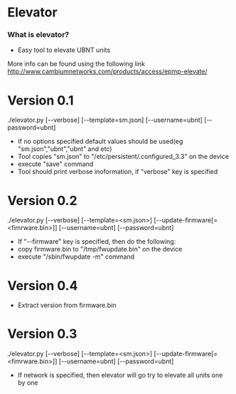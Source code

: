 # Elevator #

### What is elevator? ###

* Easy tool to elevate UBNT units

More info can be found using the following link http://www.cambiumnetworks.com/products/access/epmp-elevate/

# Version 0.1
./elevator.py [--verbose] [--template=sm.json] [--username=ubnt] [--password=ubnt] <ip-address>

* If no options specified default values should be used(eg "sm.json","ubnt","ubnt" and etc)
* Tool copies "sm.json" to "/etc/persistent/.configured_3.3" on the device
* execute "save" command
* Tool should print verbose inoformation, if "verbose" key is specified

# Version 0.2
./elevator.py [--verbose] [--template=<sm.json>] [--update-firmware[=<fimrware.bin>]] [--username=ubnt] [--password=ubnt]  <ip-address>

* If "--firmware" key is specified, then do the following:
 * copy firmware.bin to "/tmp/fwupdate.bin" on the device
 * execute "/sbin/fwupdate -m" command

# Version 0.4

* Extract version from firmware.bin

# Version 0.3
./elevator.py [--verbose] [--template=<sm.json>] [--update-firmware[=<fimrware.bin>]] [--username=ubnt] [--password=ubnt] <ip-address or network>

* If network is specified, then elevator will go try to elevate all units one by one
